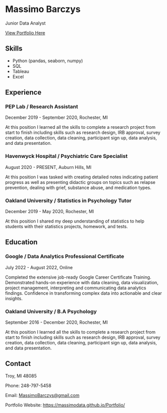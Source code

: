
# Massimo Barczys
Junior Data Analyst

[View Portfolio Here](https://massimodata.github.io/Portfolio/)

## Skills
- Python (pandas, seaborn, numpy) 
- SQL
- Tableau
- Excel
## Experience

### PEP Lab / Research Assistant
December 2019 - September 2020,  Rochester, MI

At this position I learned all the skills to complete a research project from start to finish including skills such as research design, IRB approval, survey creation, data collection, data cleaning, participant sign up, data analysis, and data presentation.

### Havenwyck Hospital / Psychiatric Care Specialist
August 2020 - PRESENT,  Auburn Hills, MI

At this position I was tasked with creating detailed notes indicating patient progress as well as presenting didactic groups on topics such as relapse prevention, dealing with grief, substance abuse, and medication types.

### Oakland University / Statistics in Psychology Tutor
December  2019 - May 2020,  Rochester, MI

At this position I shared my deep understanding of statistics to help students with their statistics projects, homework, and tests.

## Education

### Google / Data Analytics Professional Certificate
July 2022 - August 2022,  Online

Completed the extensive job-ready Google Career Certificate Training. Demonstrated hands-on experience with data cleaning, data visualization, project management, interpreting and communicating data analytics findings. Confidence in transforming complex data into actionable and clear insights.

### Oakland University / B.A Psychology
September 2016 - December 2020,  Rochester, MI

At this position I learned all the skills to complete a research project from start to finish including skills such as research design, IRB approval, survey creation, data collection, data cleaning, participant sign up, data analysis, and data presentation.
## Contact
Troy, MI 48085

Phone: 248-797-5458

Email: MassimoBarczys@gmail.com

Portfolio Website: https://massimodata.github.io/Portfolio/
